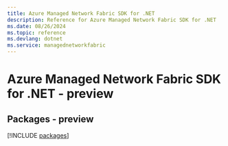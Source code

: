 ```yaml
---
title: Azure Managed Network Fabric SDK for .NET
description: Reference for Azure Managed Network Fabric SDK for .NET
ms.date: 08/26/2024
ms.topic: reference
ms.devlang: dotnet
ms.service: managednetworkfabric
---
```

# Azure Managed Network Fabric SDK for .NET - preview
## Packages - preview
[!INCLUDE [packages](managed-network-fabric-index.md)]